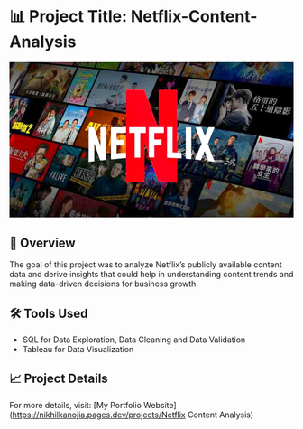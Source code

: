 # 📊 Project Title: Netflix-Content-Analysis
![](https://github.com/Nikhil-Kanojia/Netflix-Content-Analysis/blob/main/netflix%20banner.jpg)
## 📌 Overview  
The goal of this project was to analyze Netflix’s publicly available content data 
and derive insights that could help in understanding content trends and 
making data-driven decisions for business growth.
## 🛠 Tools Used  
- SQL for Data Exploration, Data Cleaning and Data Validation
- Tableau for Data Visualization
## 📈 Project Details   
For more details, visit: [My Portfolio Website](https://nikhilkanojia.pages.dev/projects/Netflix Content Analysis)
